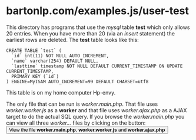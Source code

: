 # bartonlp.com/examples.js/user-test

This directory has programs that use the *mysql* table **test** which only allows 20 entries.
When you have more than 20 (via an *insert* statement) the earliest rows are deleted. The **test**
table looks like this:

    CREATE TABLE `test` (
      `id` int(11) NOT NULL AUTO_INCREMENT,
      `name` varchar(254) DEFAULT NULL,
      `lasttime` timestamp NOT NULL DEFAULT CURRENT_TIMESTAMP ON UPDATE CURRENT_TIMESTAMP,
      PRIMARY KEY (`id`)
    ) ENGINE=MyISAM AUTO_INCREMENT=99 DEFAULT CHARSET=utf8

This table is on my home computer Hp-envy.

The only file that can be run is *worker.main.php*. That file uses *worker.worker.js* as a
**worker** and that file uses *worker.ajax.php* as a AJAX target to do the actual SQL query.
If you browse the *worker.main.php* you can view all three *worker...* files by clicking on
the button: [<button>View the file
**worker.main.php**, **worker.worker.js** and **worker.ajax.php**</button>](https://www.bartonlp.com/examples.js/user-test/worker.main.php)

